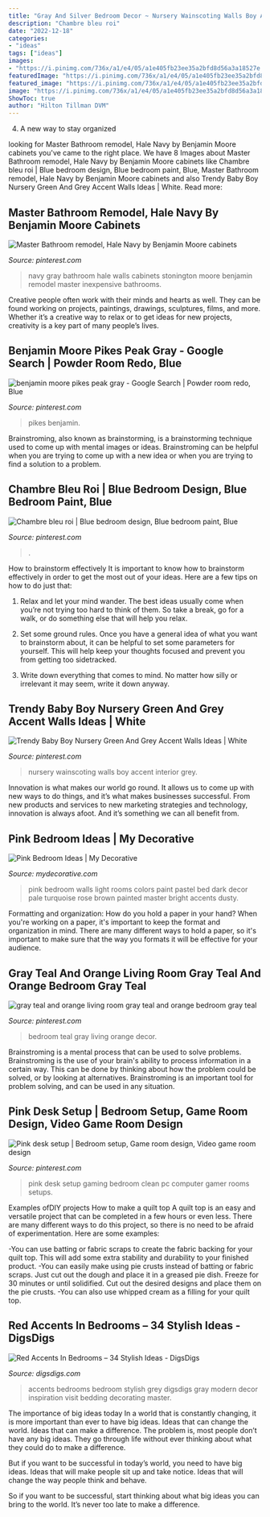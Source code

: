 ```yaml
---
title: "Gray And Silver Bedroom Decor ~ Nursery Wainscoting Walls Boy Accent Interior Grey"
description: "Chambre bleu roi"
date: "2022-12-18"
categories:
- "ideas"
tags: ["ideas"]
images:
- "https://i.pinimg.com/736x/a1/e4/05/a1e405fb23ee35a2bfd8d56a3a18527e.jpg"
featuredImage: "https://i.pinimg.com/736x/a1/e4/05/a1e405fb23ee35a2bfd8d56a3a18527e.jpg"
featured_image: "https://i.pinimg.com/736x/a1/e4/05/a1e405fb23ee35a2bfd8d56a3a18527e.jpg"
image: "https://i.pinimg.com/736x/a1/e4/05/a1e405fb23ee35a2bfd8d56a3a18527e.jpg"
ShowToc: true
author: "Hilton Tillman DVM"
---
```



4. A new way to stay organized

	

		
looking for Master Bathroom remodel, Hale Navy by Benjamin Moore cabinets you've came to the right place. We have 8 Images about Master Bathroom remodel, Hale Navy by Benjamin Moore cabinets like Chambre bleu roi | Blue bedroom design, Blue bedroom paint, Blue, Master Bathroom remodel, Hale Navy by Benjamin Moore cabinets and also Trendy Baby Boy Nursery Green And Grey Accent Walls Ideas | White. Read more:
		
    
## Master Bathroom Remodel, Hale Navy By Benjamin Moore Cabinets

<img loading=lazy src="https://i.pinimg.com/736x/01/52/98/015298fc286b700f37d8e89924fd26da.jpg" onerror="this.onerror=null;this.src='https://tse3.mm.bing.net/th?id=OIP.UGZFY-7LyMhO7eNNHVwhSAHaJ3&amp;pid=15.1';" alt="Master Bathroom remodel, Hale Navy by Benjamin Moore cabinets">

_Source: pinterest.com_

>navy gray bathroom hale walls cabinets stonington moore benjamin remodel master inexpensive bathrooms. 

	

Creative people often work with their minds and hearts as well. They can be found working on projects, paintings, drawings, sculptures, films, and more. Whether it’s a creative way to relax or to get ideas for new projects, creativity is a key part of many people’s lives.

    
## Benjamin Moore Pikes Peak Gray - Google Search | Powder Room Redo, Blue

<img loading=lazy src="https://i.pinimg.com/736x/a1/e4/05/a1e405fb23ee35a2bfd8d56a3a18527e.jpg" onerror="this.onerror=null;this.src='https://tse1.mm.bing.net/th?id=OIP.fPIkCZROf8dWh1c9QJmbTQHaKL&amp;pid=15.1';" alt="benjamin moore pikes peak gray - Google Search | Powder room redo, Blue">

_Source: pinterest.com_

>pikes benjamin. 

	

Brainstroming, also known as brainstorming, is a brainstorming technique used to come up with mental images or ideas. Brainstroming can be helpful when you are trying to come up with a new idea or when you are trying to find a solution to a problem.

    
## Chambre Bleu Roi | Blue Bedroom Design, Blue Bedroom Paint, Blue

<img loading=lazy src="https://i.pinimg.com/736x/af/e6/be/afe6becb80d88f46a7d4a314f2e12b70.jpg" onerror="this.onerror=null;this.src='https://tse4.mm.bing.net/th?id=OIP.TwO69sZdIjBSX1jGGmRdYQHaJ7&amp;pid=15.1';" alt="Chambre bleu roi | Blue bedroom design, Blue bedroom paint, Blue">

_Source: pinterest.com_

>. 

	

How to brainstorm effectively
It is important to know how to brainstorm effectively in order to get the most out of your ideas. Here are a few tips on how to do just that:
1. Relax and let your mind wander. The best ideas usually come when you’re not trying too hard to think of them. So take a break, go for a walk, or do something else that will help you relax.

2. Set some ground rules. Once you have a general idea of what you want to brainstorm about, it can be helpful to set some parameters for yourself. This will help keep your thoughts focused and prevent you from getting too sidetracked.

3. Write down everything that comes to mind. No matter how silly or irrelevant it may seem, write it down anyway.

    
## Trendy Baby Boy Nursery Green And Grey Accent Walls Ideas | White

<img loading=lazy src="https://i.pinimg.com/736x/2f/9b/3a/2f9b3a8653c9cdc5e352eff2a00d7e57.jpg" onerror="this.onerror=null;this.src='https://tse1.mm.bing.net/th?id=OIP.Jr42vD7VajITXadEmQuLogAAAA&amp;pid=15.1';" alt="Trendy Baby Boy Nursery Green And Grey Accent Walls Ideas | White">

_Source: pinterest.com_

>nursery wainscoting walls boy accent interior grey. 

	

Innovation is what makes our world go round. It allows us to come up with new ways to do things, and it’s what makes businesses successful. From new products and services to new marketing strategies and technology, innovation is always afoot. And it’s something we can all benefit from.

    
## Pink Bedroom Ideas | My Decorative

<img loading=lazy src="http://mydecorative.com/wp-content/uploads/2013/09/pink-room-design-ideas-13al.jpg" onerror="this.onerror=null;this.src='https://tse4.mm.bing.net/th?id=OIP.OuV2qSn4RrdCtP6uLqUmFwHaKh&amp;pid=15.1';" alt="Pink Bedroom Ideas | My Decorative">

_Source: mydecorative.com_

>pink bedroom walls light rooms colors paint pastel bed dark decor pale turquoise rose brown painted master bright accents dusty. 

	

Formatting and organization: How do you hold a paper in your hand?
When you're working on a paper, it's important to keep the format and organization in mind. There are many different ways to hold a paper, so it's important to make sure that the way you formats it will be effective for your audience.

    
## Gray Teal And Orange Living Room Gray Teal And Orange Bedroom Gray Teal

<img loading=lazy src="https://i.pinimg.com/736x/87/d2/d3/87d2d312d37d2076f9ebb7df7f1cb59f.jpg" onerror="this.onerror=null;this.src='https://tse4.mm.bing.net/th?id=OIP.uICfuKYAxDs2R-DyzIt43AHaJ3&amp;pid=15.1';" alt="gray teal and orange living room gray teal and orange bedroom gray teal">

_Source: pinterest.com_

>bedroom teal gray living orange decor. 

	

Brainstroming is a mental process that can be used to solve problems. Brainstroming is the use of your brain's ability to process information in a certain way. This can be done by thinking about how the problem could be solved, or by looking at alternatives. Brainstroming is an important tool for problem solving, and can be used in any situation.

    
## Pink Desk Setup | Bedroom Setup, Game Room Design, Video Game Room Design

<img loading=lazy src="https://i.pinimg.com/736x/c4/cd/73/c4cd7337bafecc7376879f0d0edc6ee6.jpg" onerror="this.onerror=null;this.src='https://tse2.mm.bing.net/th?id=OIP.m8Q1PxnifrUOLn7yktGiTAHaJ3&amp;pid=15.1';" alt="Pink desk setup | Bedroom setup, Game room design, Video game room design">

_Source: pinterest.com_

>pink desk setup gaming bedroom clean pc computer gamer rooms setups. 

	

Examples ofDIY projects
How to make a quilt top
A quilt top is an easy and versatile project that can be completed in a few hours or even less. There are many different ways to do this project, so there is no need to be afraid of experimentation. Here are some examples: 

-You can use batting or fabric scraps to create the fabric backing for your quilt top. This will add some extra stability and durability to your finished product. 
-You can easily make using pie crusts instead of batting or fabric scraps. Just cut out the dough and place it in a greased pie dish. Freeze for 30 minutes or until solidified. Cut out the desired designs and place them on the pie crusts. 
-You can also use whipped cream as a filling for your quilt top.

    
## Red Accents In Bedrooms – 34 Stylish Ideas - DigsDigs

<img loading=lazy src="http://www.digsdigs.com/photos/red-accents-in-bedrooms-6.jpg" onerror="this.onerror=null;this.src='https://tse3.mm.bing.net/th?id=OIP.SPl_un2XTGjjWx_eExoUFgAAAA&amp;pid=15.1';" alt="Red Accents In Bedrooms – 34 Stylish Ideas - DigsDigs">

_Source: digsdigs.com_

>accents bedrooms bedroom stylish grey digsdigs gray modern decor inspiration visit bedding decorating master. 

	

The importance of big ideas today
In a world that is constantly changing, it is more important than ever to have big ideas. Ideas that can change the world. Ideas that can make a difference.
The problem is, most people don’t have any big ideas. They go through life without ever thinking about what they could do to make a difference.

But if you want to be successful in today’s world, you need to have big ideas. Ideas that will make people sit up and take notice. Ideas that will change the way people think and behave.

So if you want to be successful, start thinking about what big ideas you can bring to the world. It’s never too late to make a difference.

